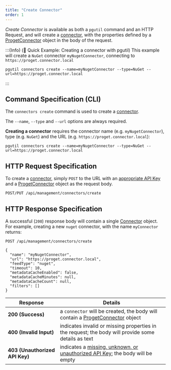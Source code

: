 ```yaml
---
title: "Create Connector"
order: 1
---
```


*Create Connector* is available as both a `pgutil` command and an HTTP Request, and will
 create a [connector](/docs/proget/feeds/connector-overview), with the properties defined by a [ProgetConnector](/docs/proget/reference-api/feeds/proget-api-connectors#connector-object) object in the body of the request.

:::(Info) (🚀 Quick Example: Creating a connector with pgutil)
This example will create a `NuGet` connector `myNugetConnector`, connecting to `https://proget.connector.local`
```
pgutil connectors create --name=myNugetConnector --type=NuGet --url=https://proget.connector.local
```
:::

## Command Specification (CLI)
The `connectors create` command is used to create a [connector](/docs/proget/feeds/connector-overview).

The `--name`, `--type` and `--url` options are always required. 

**Creating a connector** requires the connector name (e.g. `myNugetConnector`), type (e.g. `NuGet`) and the URL (e.g. `https://proget.connector.local`):
```
pgutil connectors create --name=myNugetConnector --type=NuGet --url=https://proget.connector.local
```

## HTTP Request Specification
To create a [connector](/docs/proget/feeds/connector-overview), simply `POST` to the URL with an [appropriate API Key](/docs/proget/reference-api/feeds/proget-api-connectors#authentication) and a [ProgetConnector](/docs/proget/reference-api/feeds/proget-api-connectors#connector-object) object as the request body.

```
POST/PUT /api/management/connectors/create
```

## HTTP Response Specification
A successful (`200`) response body will contain a single [Connector](/docs/proget/reference-api/feeds/proget-api-connectors#connector-object) object. For example, creating a new `nuget` connector, with the name `myConnector` returns:

```
POST /api/management/connectors/create

{
  "name": "myNugetConnector",
  "url": "https://proget.connector.local",
  "feedType": "nuget",
  "timeout": 10,
  "metadataCacheEnabled": false,
  "metadataCacheMinutes": null,
  "metadataCacheCount": null,
  "filters": []
}
```

| Response | Details |
|---|---|
| **200 (Success)** | a `connector` will be created, the body will contain a [ProgetConnector](/docs/proget/reference-api/feeds/proget-api-connectors#connector-object) object |
| **400 (Invalid Input)** | indicates invalid or missing properties in the request; the body will provide some details as text |
|  **403 (Unauthorized API Key)** | indicates a [missing, unknown, or unauthorized API Key](/docs/proget/reference-api/feeds/proget-api-connectors#authentication); the body will be empty |